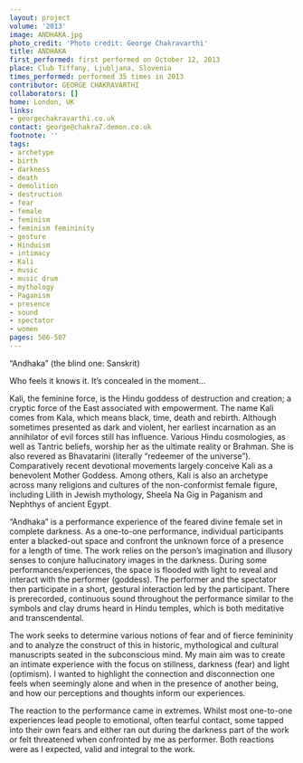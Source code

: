 ```yaml
---
layout: project
volume: '2013'
image: ANDHAKA.jpg
photo_credit: 'Photo credit: George Chakravarthi'
title: ANDHAKA
first_performed: first performed on October 12, 2013
place: Club Tiffany, Ljubljana, Slovenia
times_performed: performed 35 times in 2013
contributor: GEORGE CHAKRAVARTHI
collaborators: []
home: London, UK
links:
- georgechakravarthi.co.uk
contact: george@chakra7.demon.co.uk
footnote: ''
tags:
- archetype
- birth
- darkness
- death
- demolition
- destruction
- fear
- female
- feminism
- feminism femininity
- gesture
- Hinduism
- intimacy
- Kali
- music
- music drum
- mythology
- Paganism
- presence
- sound
- spectator
- women
pages: 506-507
---
```


“Andhaka” (the blind one: Sanskrit)

Who feels it knows it. It’s concealed in the moment…

Kali, the feminine force, is the Hindu goddess of destruction and creation; a cryptic force of the East associated with empowerment. The name Kali comes from Kala, which means black, time, death and rebirth. Although sometimes presented as dark and violent, her earliest incarnation as an annihilator of evil forces still has influence. Various Hindu cosmologies, as well as Tantric beliefs, worship her as the ultimate reality or Brahman. She is also revered as Bhavatarini (literally “redeemer of the universe”). Comparatively recent devotional movements largely conceive Kali as a benevolent Mother Goddess. Among others, Kali is also an archetype across many religions and cultures of the non-conformist female figure, including Lilith in Jewish mythology, Sheela Na Gig in Paganism and Nephthys of ancient Egypt.

“Andhaka” is a performance experience of the feared divine female set in complete darkness. As a one-to-one performance, individual participants enter a blacked-out space and confront the unknown force of a presence for a length of time. The work relies on the person’s imagination and illusory senses to conjure hallucinatory images in the darkness. During some performances/experiences, the space is flooded with light to reveal and interact with the performer (goddess). The performer and the spectator then participate in a short, gestural interaction led by the participant. There is prerecorded, continuous sound throughout the performance similar to the symbols and clay drums heard in Hindu temples, which is both meditative and transcendental.

The work seeks to determine various notions of fear and of fierce femininity and to analyze the construct of this in historic, mythological and cultural manuscripts seated in the subconscious mind. My main aim was to create an intimate experience with the focus on stillness, darkness (fear) and light (optimism). I wanted to highlight the connection and disconnection one feels when seemingly alone and when in the presence of another being, and how our perceptions and thoughts inform our experiences.

The reaction to the performance came in extremes. Whilst most one-to-one experiences lead people to emotional, often tearful contact, some tapped into their own fears and either ran out during the darkness part of the work or felt threatened when confronted by me as performer. Both reactions were as I expected, valid and integral to the work.
